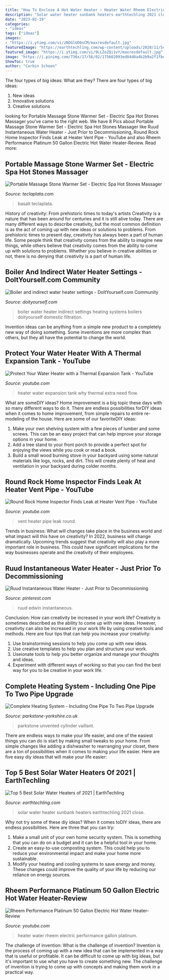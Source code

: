 ```yaml
---
title: "How To Enclose A Hot Water Heater ~ Heater Water Rheem Electric Performance Gallon Platinum"
description: "Solar water heater sunbank heaters earthtechling 2021 close"
date: "2023-02-19"
categories:
- "ideas"
tags: ["ideas"]
images:
- "https://i.ytimg.com/vi/zNOGlUO0sCM/maxresdefault.jpg"
featuredImage: "https://earthtechling.com/wp-content/uploads/2020/11/Screen-Shot-2020-11-11-at-10.51.02-AM.png"
featured_image: "https://i.ytimg.com/vi/9LLZoZQi1vY/maxresdefault.jpg"
image: "https://i.pinimg.com/736x/17/56/02/175602093ed84d0a4b2b9a2f1fbea2f1.jpg"
ShowToc: true
author: "Corbin Schoen"
---
```



The four types of big ideas: What are they?
There are four types of big ideas: 
1. New ideas 
2. Innovative solutions 
3. Creative solutions 

	

		
looking for Portable Massage Stone Warmer Set - Electric Spa Hot Stones Massager you've came to the right web. We have 8 Pics about Portable Massage Stone Warmer Set - Electric Spa Hot Stones Massager like Ruud Instantaneous Water Heater - Just Prior to Decommissioning, Round Rock Home Inspector Finds Leak at Heater Vent Pipe - YouTube and also Rheem Performance Platinum 50 Gallon Electric Hot Water Heater-Review. Read more:
		
    
## Portable Massage Stone Warmer Set - Electric Spa Hot Stones Massager

<img loading=lazy src="http://teclaplata.com/wp-content/uploads/2019/04/611G2F52BHlL._SL1000_-768x768.jpg" onerror="this.onerror=null;this.src='https://tse1.mm.bing.net/th?id=OIP.WtaLkjP42yIBc7vOPVxS5gHaHa&amp;pid=15.1';" alt="Portable Massage Stone Warmer Set - Electric Spa Hot Stones Massager">

_Source: teclaplata.com_

>basalt teclaplata. 

	

History of creativity: From prehistoric times to today's artists
Creativity is a nature that has been around for centuries and it is still alive today. There are many different ways to describe creativity, but the most common definition is as the act of coming up with new ideas or solutions to problems. From prehistoric times to present day, creativity has always been a part of human life. Some people think that creativity comes from the ability to imagine new things, while others believe that creativity comes from the ability to come up with solutions to problems. Whether you believe in creative abilities or not, there is no denying that creativity is a part of human life.

    
## Boiler And Indirect Water Heater Settings - DoItYourself.com Community

<img loading=lazy src="https://www.doityourself.com/forum/attachments/boilers-home-heating-steam-hot-water-systems/16966d1377798485-boiler-indirect-water-heater-settings-photo.jpg" onerror="this.onerror=null;this.src='https://tse4.mm.bing.net/th?id=OIP.Qckq-5FoGVCeUzu1XqvRgAHaFj&amp;pid=15.1';" alt="Boiler and indirect water heater settings - DoItYourself.com Community">

_Source: doityourself.com_

>boiler water heater indirect settings heating systems boilers doityourself domestic filtration. 

	

Invention ideas can be anything from a simple new product to a completely new way of doing something. Some inventions are more complex than others, but they all have the potential to change the world.

    
## Protect Your Water Heater With A Thermal Expansion Tank - YouTube

<img loading=lazy src="http://i.ytimg.com/vi/4G7QUl6FrJ0/maxresdefault.jpg" onerror="this.onerror=null;this.src='https://tse3.mm.bing.net/th?id=OIP.kQThwITJQQ5jMPhR-wtOBAHaEK&amp;pid=15.1';" alt="Protect Your Water Heater with a Thermal Expansion Tank - YouTube">

_Source: youtube.com_

>heater water expansion tank why thermal extra need flow. 

	

What are someDIY ideas?
Home improvement is a big topic these days with so many different ways to do it. There are endless possibilities forDIY ideas when it comes to home improvement, from simple repairs to entire re-modeling of the house. Here are some of our favoriteDIY ideas:
1. Make your own shelving system with a few pieces of lumber and some screws. This can be an easy project that can help improve your storage options in your home.
2. Add a tree stand to your front porch to provide a perfect spot for enjoying the views while you cook or read a book.
3. Build a small wood burning stove in your backyard using some natural materials like logs, rocks, and dirt. This will create plenty of heat and ventilation in your backyard during colder months. 

    
## Round Rock Home Inspector Finds Leak At Heater Vent Pipe - YouTube

<img loading=lazy src="https://i.ytimg.com/vi/zNOGlUO0sCM/maxresdefault.jpg" onerror="this.onerror=null;this.src='https://tse4.mm.bing.net/th?id=OIP.AX7_5zlaZgChSUa1rQZIMAHaEK&amp;pid=15.1';" alt="Round Rock Home Inspector Finds Leak at Heater Vent Pipe - YouTube">

_Source: youtube.com_

>vent heater pipe leak round. 

	

Trends in business: What will changes take place in the business world and what impact will this have on creativity?
In 2022, business will change dramatically. Upcoming trends suggest that creativity will also play a more important role in business. This could have significant implications for the way businesses operate and the creativity of their employees.

    
## Ruud Instantaneous Water Heater - Just Prior To Decommissioning

<img loading=lazy src="https://i.pinimg.com/736x/17/56/02/175602093ed84d0a4b2b9a2f1fbea2f1.jpg" onerror="this.onerror=null;this.src='https://tse3.mm.bing.net/th?id=OIP.foUU7sMpSbRTkFxqhrQBGQAAAA&amp;pid=15.1';" alt="Ruud Instantaneous Water Heater - Just Prior to Decommissioning">

_Source: pinterest.com_

>ruud edwin instantaneous. 

	

Conclusion: How can creativity be increased in your work life?
Creativity is sometimes described as the ability to come up with new ideas. However, creativity can also be increased in your work life by using creative tools and methods. Here are four tips that can help you increase your creativity:
1. Use brainstorming sessions to help you come up with new ideas.
2. Use creative templates to help you plan and structure your work.
3. Useionate tools to help you better organize and manage your thoughts and ideas.
4. Experiment with different ways of working so that you can find the best way for you to be creative in your work life.

    
## Complete Heating System - Including One Pipe To Two Pipe Upgrade

<img loading=lazy src="https://www.parkstone-yorkshire.co.uk/wp-content/uploads/elementor/thumbs/©ParkstoneYorkshire_allnewheating_07-ownvhd3qasmo718kj4o0cjhu8hw5c50vevkav5icv4.jpg" onerror="this.onerror=null;this.src='https://tse4.mm.bing.net/th?id=OIP.GRVUJBLQCMvDq3wsQCRLiAAAAA&amp;pid=15.1';" alt="Complete Heating System - Including One Pipe To Two Pipe Upgrade">

_Source: parkstone-yorkshire.co.uk_

>parkstone unvented cylinder vaillant. 

	

There are endless ways to make your life easier, and one of the easiest things you can do is start by making small tweaks to your home. From simple changes like adding a dishwasher to rearranging your closet, there are a ton of possibilities when it comes to making your life easier. Here are five easy diy ideas that will make your life easier: 

    
## Top 5 Best Solar Water Heaters Of 2021 | EarthTechling

<img loading=lazy src="https://earthtechling.com/wp-content/uploads/2020/11/Screen-Shot-2020-11-11-at-10.51.02-AM.png" onerror="this.onerror=null;this.src='https://tse3.mm.bing.net/th?id=OIP.dUm922EWm3Jlq2pyNaQS_AHaEG&amp;pid=15.1';" alt="Top 5 Best Solar Water Heaters of 2021 | EarthTechling">

_Source: earthtechling.com_

>solar water heater sunbank heaters earthtechling 2021 close. 

	

Why not try some of these diy ideas?
When it comes toDIY ideas, there are endless possibilities. Here are three that you can try: 
1) Make a small unit of your own home security system. This is something that you can do on a budget and it can be a helpful tool in your home.
2) Create an easy-to-use composting system. This could help you to reduce your environmental impact and make your home more sustainable.
3) Modify your heating and cooling systems to save energy and money. These changes could improve the quality of your life by reducing our reliance on energy sources.

    
## Rheem Performance Platinum 50 Gallon Electric Hot Water Heater-Review

<img loading=lazy src="https://i.ytimg.com/vi/9LLZoZQi1vY/maxresdefault.jpg" onerror="this.onerror=null;this.src='https://tse4.mm.bing.net/th?id=OIP.2igbdwWgRL56Aam4QOViWAHaEK&amp;pid=15.1';" alt="Rheem Performance Platinum 50 Gallon Electric Hot Water Heater-Review">

_Source: youtube.com_

>heater water rheem electric performance gallon platinum. 

	

The challenge of invention: What is the challenge of invention?
Invention is the process of coming up with a new idea that can be implemented in a way that is useful or profitable. It can be difficult to come up with big ideas, but it's important to use what you have to create something new. The challenge of invention is trying to come up with concepts and making them work in a practical way.


